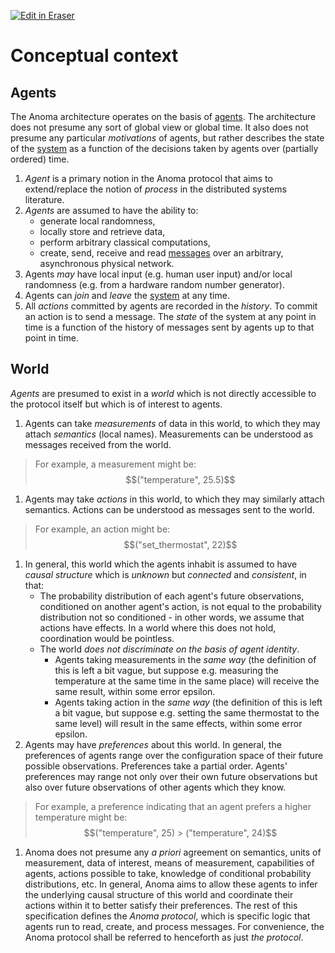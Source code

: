 <p><a target="_blank" href="https://app.eraser.io/workspace/q1bNh4ZXtGPkQMvoqCdl" id="edit-in-eraser-github-link"><img alt="Edit in Eraser" src="https://firebasestorage.googleapis.com/v0/b/second-petal-295822.appspot.com/o/images%2Fgithub%2FOpen%20in%20Eraser.svg?alt=media&amp;token=968381c8-a7e7-472a-8ed6-4a6626da5501"></a></p>

# Conceptual context
## Agents
The Anoma architecture operates on the basis of
[﻿agents](../glossary.md#agents). The architecture does not presume any sort of
global view or global time. It also does not presume any particular
_motivations_ of agents, but rather describes the state of the
[﻿system](../glossary.md#system) as a function of the decisions taken by agents
over (partially ordered) time. 

1. _Agent_ is a primary notion in the Anoma protocol that aims to extend/replace
the notion of _process_ in the distributed systems literature.
2. _Agents_ are assumed to have the ability to:
    - generate local randomness, 
    - locally store and retrieve data, 
    - perform arbitrary classical computations, 
    - create, send, receive and read [﻿messages](../glossary.md#message)  over an
arbitrary, asynchronous physical network.
3. Agents _may_ have local input (e.g. human user input) and/or local randomness
(e.g. from a hardware random number generator).
4. Agents can _join_ and _leave_ the [﻿system](./../glossary.md#system)  at any
time.
5. All _actions_ committed by agents are recorded in the _history_. To commit an action is to send a message.
The _state_ of the system at any point in time is a function of the history
 of messages sent by agents up to that point in time.
## World
_Agents_ are presumed to exist in a _world_ which is not directly accessible to the protocol itself but which is of interest to agents.

1. Agents can take _measurements_ of data in this world, to which they may attach _semantics_ (local names). Measurements can be understood as messages received from the world.
>  For example, a measurement might be: $$("temperature", 25.5)$$ 

1. Agents may take _actions_ in this world, to which they may similarly attach semantics. Actions can be understood as messages sent to the world.
>  For example, an action might be: $$("set_thermostat", 22)$$ 

1. In general, this world which the agents inhabit is assumed to have _causal structure_ which is _unknown_ but _connected_ and _consistent_, in that:
    - The probability distribution of each agent's future observations, conditioned on another agent's action, is not equal to the probability distribution not so conditioned - in other words, we assume that actions have effects. In a world where this does not hold, coordination would be pointless.
    - The world _does not discriminate on the basis of agent identity_.
        - Agents taking measurements in the _same way_ (the definition of this is left a bit vague, but suppose e.g. measuring the temperature at the same time in the same place) will receive the same result, within some error epsilon.
        - Agents taking action in the _same way_ (the definition of this is left a bit vague, but suppose e.g. setting the same thermostat to the same level) will result in the same effects, within some error epsilon.
2. Agents may have _preferences_ about this world. In general, the preferences of agents range over the configuration space of their future possible observations. Preferences take a partial order. Agents' preferences may range not only over their own future observations but also over future observations of other agents which they know.
>  For example, a preference indicating that an agent prefers a higher temperature might be: $$("temperature", 25) > ("temperature", 24)$$ 

1. Anoma does not presume any _a priori_ agreement on semantics, units of measurement, data of interest, means of measurement, capabilities of agents, actions possible to take, knowledge of conditional probability distributions, etc.
In general, Anoma aims to allow these agents to infer the underlying causal structure of this world and coordinate their actions within it to better satisfy their preferences. The rest of this specification defines the _Anoma protocol_, which is specific logic that agents run to read, create, and process messages. For convenience, the Anoma protocol shall be referred to henceforth as just _the protocol_.


<!--- Eraser file: https://app.eraser.io/workspace/q1bNh4ZXtGPkQMvoqCdl --->